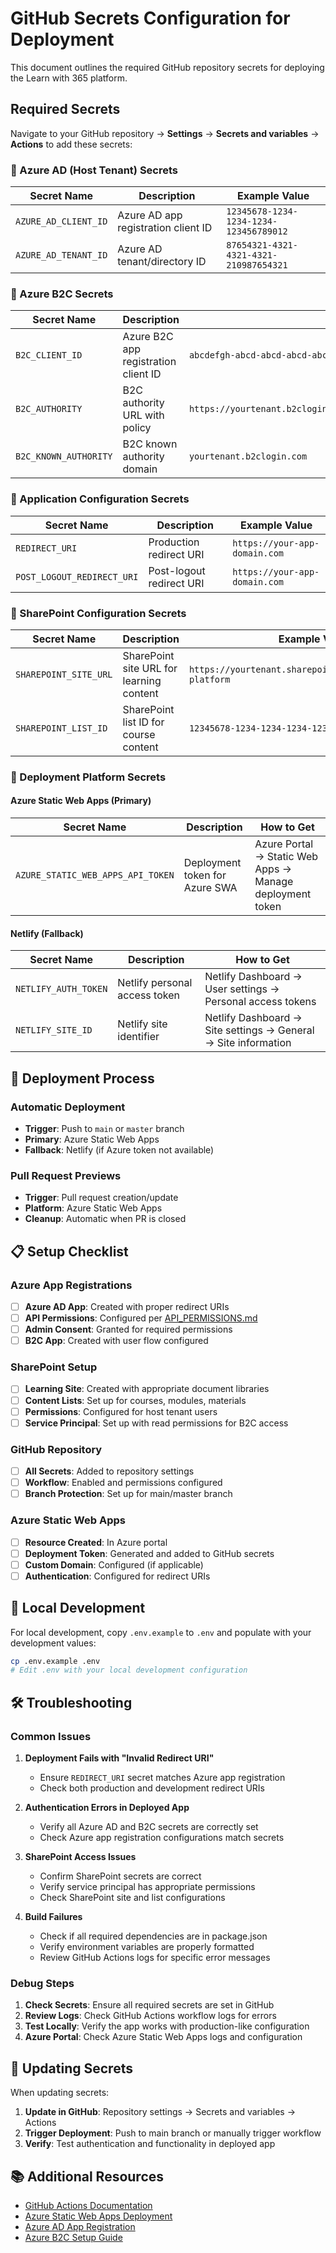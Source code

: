 # GitHub Secrets Configuration for Deployment

This document outlines the required GitHub repository secrets for deploying the Learn with 365 platform.

## Required Secrets

Navigate to your GitHub repository → **Settings** → **Secrets and variables** → **Actions** to add these secrets:

### 🔐 Azure AD (Host Tenant) Secrets

| Secret Name | Description | Example Value |
|------------|-------------|---------------|
| `AZURE_AD_CLIENT_ID` | Azure AD app registration client ID | `12345678-1234-1234-1234-123456789012` |
| `AZURE_AD_TENANT_ID` | Azure AD tenant/directory ID | `87654321-4321-4321-4321-210987654321` |

### 🔐 Azure B2C Secrets

| Secret Name | Description | Example Value |
|------------|-------------|---------------|
| `B2C_CLIENT_ID` | Azure B2C app registration client ID | `abcdefgh-abcd-abcd-abcd-abcdefghijkl` |
| `B2C_AUTHORITY` | B2C authority URL with policy | `https://yourtenant.b2clogin.com/yourtenant.onmicrosoft.com/B2C_1_signupsignin` |
| `B2C_KNOWN_AUTHORITY` | B2C known authority domain | `yourtenant.b2clogin.com` |

### 🔐 Application Configuration Secrets

| Secret Name | Description | Example Value |
|------------|-------------|---------------|
| `REDIRECT_URI` | Production redirect URI | `https://your-app-domain.com` |
| `POST_LOGOUT_REDIRECT_URI` | Post-logout redirect URI | `https://your-app-domain.com` |

### 🔐 SharePoint Configuration Secrets

| Secret Name | Description | Example Value |
|------------|-------------|---------------|
| `SHAREPOINT_SITE_URL` | SharePoint site URL for learning content | `https://yourtenant.sharepoint.com/sites/learning-platform` |
| `SHAREPOINT_LIST_ID` | SharePoint list ID for course content | `12345678-1234-1234-1234-123456789012` |

### 🔐 Deployment Platform Secrets

#### Azure Static Web Apps (Primary)
| Secret Name | Description | How to Get |
|------------|-------------|------------|
| `AZURE_STATIC_WEB_APPS_API_TOKEN` | Deployment token for Azure SWA | Azure Portal → Static Web Apps → Manage deployment token |

#### Netlify (Fallback)
| Secret Name | Description | How to Get |
|------------|-------------|------------|
| `NETLIFY_AUTH_TOKEN` | Netlify personal access token | Netlify Dashboard → User settings → Personal access tokens |
| `NETLIFY_SITE_ID` | Netlify site identifier | Netlify Dashboard → Site settings → General → Site information |

## 🚀 Deployment Process

### Automatic Deployment
- **Trigger**: Push to `main` or `master` branch
- **Primary**: Azure Static Web Apps
- **Fallback**: Netlify (if Azure token not available)

### Pull Request Previews
- **Trigger**: Pull request creation/update
- **Platform**: Azure Static Web Apps
- **Cleanup**: Automatic when PR is closed

## 📋 Setup Checklist

### Azure App Registrations
- [ ] **Azure AD App**: Created with proper redirect URIs
- [ ] **API Permissions**: Configured per [API_PERMISSIONS.md](./API_PERMISSIONS.md)
- [ ] **Admin Consent**: Granted for required permissions
- [ ] **B2C App**: Created with user flow configured

### SharePoint Setup
- [ ] **Learning Site**: Created with appropriate document libraries
- [ ] **Content Lists**: Set up for courses, modules, materials
- [ ] **Permissions**: Configured for host tenant users
- [ ] **Service Principal**: Set up with read permissions for B2C access

### GitHub Repository
- [ ] **All Secrets**: Added to repository settings
- [ ] **Workflow**: Enabled and permissions configured
- [ ] **Branch Protection**: Set up for main/master branch

### Azure Static Web Apps
- [ ] **Resource Created**: In Azure portal
- [ ] **Deployment Token**: Generated and added to GitHub secrets
- [ ] **Custom Domain**: Configured (if applicable)
- [ ] **Authentication**: Configured for redirect URIs

## 🔧 Local Development

For local development, copy `.env.example` to `.env` and populate with your development values:

```bash
cp .env.example .env
# Edit .env with your local development configuration
```

## 🛠️ Troubleshooting

### Common Issues

1. **Deployment Fails with "Invalid Redirect URI"**
   - Ensure `REDIRECT_URI` secret matches Azure app registration
   - Check both production and development redirect URIs

2. **Authentication Errors in Deployed App**
   - Verify all Azure AD and B2C secrets are correctly set
   - Check Azure app registration configurations match secrets

3. **SharePoint Access Issues**
   - Confirm SharePoint secrets are correct
   - Verify service principal has appropriate permissions
   - Check SharePoint site and list configurations

4. **Build Failures**
   - Check if all required dependencies are in package.json
   - Verify environment variables are properly formatted
   - Review GitHub Actions logs for specific error messages

### Debug Steps

1. **Check Secrets**: Ensure all required secrets are set in GitHub
2. **Review Logs**: Check GitHub Actions workflow logs for errors
3. **Test Locally**: Verify the app works with production-like configuration
4. **Azure Portal**: Check Azure Static Web Apps logs and configuration

## 🔄 Updating Secrets

When updating secrets:

1. **Update in GitHub**: Repository settings → Secrets and variables → Actions
2. **Trigger Deployment**: Push to main branch or manually trigger workflow
3. **Verify**: Test authentication and functionality in deployed app

## 📚 Additional Resources

- [GitHub Actions Documentation](https://docs.github.com/en/actions)
- [Azure Static Web Apps Deployment](https://docs.microsoft.com/en-us/azure/static-web-apps/github-actions-workflow)
- [Azure AD App Registration](https://docs.microsoft.com/en-us/azure/active-directory/develop/quickstart-register-app)
- [Azure B2C Setup Guide](https://docs.microsoft.com/en-us/azure/active-directory-b2c/tutorial-create-tenant)